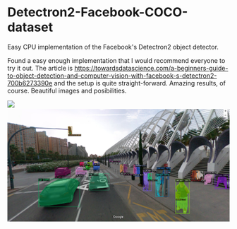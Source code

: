 # Detectron2-Facebook-COCO-dataset
Easy CPU implementation of the Facebook's Detectron2 object detector.

Found a easy enough implementation that I would recommend everyone to try it out. The article is https://towardsdatascience.com/a-beginners-guide-to-object-detection-and-computer-vision-with-facebook-s-detectron2-700b6273390e and the setup is quite straight-forward.
Amazing results, of course. Beautiful images and posibilities.

![](output1.jpg)
![](output2.png)

